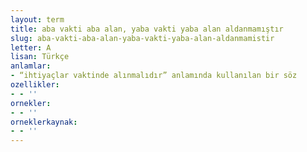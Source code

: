 ```yaml
---
layout: term
title: aba vakti aba alan, yaba vakti yaba alan aldanmamıştır
slug: aba-vakti-aba-alan-yaba-vakti-yaba-alan-aldanmamistir
letter: A
lisan: Türkçe
anlamlar:
- “ihtiyaçlar vaktinde alınmalıdır” anlamında kullanılan bir söz
ozellikler:
- - ''
ornekler:
- - ''
orneklerkaynak:
- - ''
---
```

